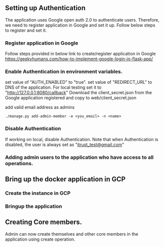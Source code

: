 
## Setting up Authentication

The application uses Google open auth 2.0 to authenticate users. Therefore, we need to register application in Google
and set it up. Follow below steps to register and set it.

### Register application in Google
Follow steps provided in below link to create/register application in Google
https://geekyhumans.com/how-to-implement-google-login-in-flask-app/

### Enable Authentication in environment variables.

set value of "AUTH_ENABLED" to "true".
set value of "REDIRECT_URL" to DNS of the application. For local testing set it to "http://127.0.0.1:8080/callback"
Download the client_secret.json from the Google application registered and copy to
web/client_secret.json

add valid email address as admins
```
./manage.py add-admin-member -e <you_email> -n <name>
```

### Disable Authentication
If working on local, disable Authentication.
Note that when Authentication is disabled, the user is always set as "itrust_test@gmail.com"

### Adding admin users to the application who have access to all operations.

## Bring up the docker application in GCP
### Create the instance in GCP

### Bringup the application

## Creating Core members.

Admin can now create themselves and other core members in the application using create operation.